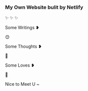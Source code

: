 ### My Own Website bulit by Netlify 

✨ ✨ ✨ 

Some Writings ❥

😊

Some Thoughts ❥

🤔

Some Loves ❥

🥰

Nice to Meet U ~
